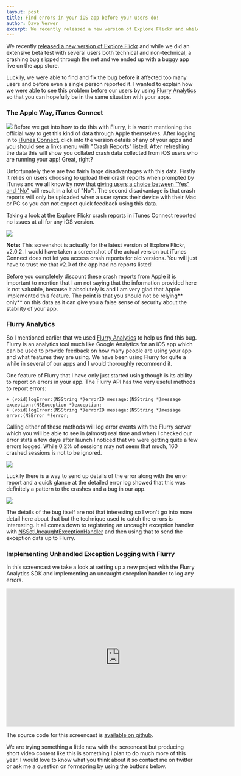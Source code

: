 ```yaml
--- 
layout: post
title: Find errors in your iOS app before your users do!
author: Dave Verwer
excerpt: We recently released a new version of Explore Flickr and while we did an extensive beta test with several users both technical and non-technical, a crashing bug slipped through the net and we ended up with a buggy app live on the app store. Luckily, we were able to find and fix the bug before it affected too many users and before even a single person reported it. I wanted to explain how we were able to see this problem before our users by using Flurry Analytics so that you can hopefully be in the same situation with your apps.
---
```

We recently <a href="/blog/launching-explore-flickr-v20/">released a new version of Explore Flickr</a> and while we did an extensive beta test with several users both technical and non-technical, a crashing bug slipped through the net and we ended up with a buggy app live on the app store.

Luckily, we were able to find and fix the bug before it affected too many users and before even a single person reported it. I wanted to explain how we were able to see this problem before our users by using <a href="http://flurry.com">Flurry Analytics</a> so that you can hopefully be in the same situation with your apps.

<h3>The Apple Way, iTunes Connect</h3>
<img src="http://shinydev.s3.amazonaws.com/blog-files/itunes-connect-links-menu.png" class="right" />
Before we get into how to do this with Flurry, it is worth mentioning the official way to get this kind of data through Apple themselves. After logging in to <a href="http://itunesconnect.apple.com">iTunes Connect</a>, click into the version details of any of your apps and you should see a links menu with "Crash Reports" listed. After refreshing the data this will show you collated crash data collected from iOS users who are running your app! Great, right?

Unfortunately there are two fairly large disadvantages with this data. Firstly it relies on users choosing to upload their crash reports when prompted by iTunes and we all know by now that <a href="http://www.psychotactics.com/blog/pricing-yes-yes/">giving users a choice between "Yes" and "No"</a> will result in a lot of "No"!. The second disadvantage is that crash reports will only be uploaded when a user syncs their device with their Mac or PC so you can not expect quick feedback using this data.

Taking a look at the Explore Flickr crash reports in iTunes Connect reported no issues at all for any iOS version.

<img src="http://shinydev.s3.amazonaws.com/blog-files/itunes-connect-crash-reports.png" />
<p class="note"><strong>Note:</strong> This screenshot is actually for the latest version of Explore Flickr, v2.0.2. I would have taken a screenshot of the actual version but iTunes Connect does not let you access crash reports for old versions. You will just have to trust me that v2.0 of the app had no reports listed!</p>

Before you completely discount these crash reports from Apple it is important to mention that I am not saying that the information provided here is not valuable, because it absolutely is and I am very glad that Apple implemented this feature. The point is that you should not be relying** only** on this data as it can give you a false sense of security about the stability of your app.

<h3>Flurry Analytics</h3>
So I mentioned earlier that we used <a href="http://flurry.com">Flurry Analytics</a> to help us find this bug. Flurry is an analytics tool much like Google Analytics for an iOS app which can be used to provide feedback on how many people are using your app and what features they are using. We have been using Flurry for quite a while in several of our apps and I would thoroughly recommend it.

One feature of Flurry that I have only just started using though is its ability to report on errors in your app. The Flurry API has two very useful methods to report errors:

<pre><code>+ (void)logError:(NSString *)errorID message:(NSString *)message exception:(NSException *)exception;
+ (void)logError:(NSString *)errorID message:(NSString *)message error:(NSError *)error;</code></pre>

Calling either of these methods will log error events with the Flurry server which you will be able to see in (almost) real time and when I checked our error stats a few days after launch I noticed that we were getting quite a few errors logged. While 0.2% of sessions may not seem that much, 160 crashed sessions is not to be ignored.

<img src="http://shinydev.s3.amazonaws.com/blog-files/flurry-analytics-error-percentage.png" />

Luckily there is a way to send up details of the error along with the error report and a quick glance at the detailed error log showed that this was definitely a pattern to the crashes and a bug in our app.

<img src="http://shinydev.s3.amazonaws.com/blog-files/flurry-analytics-error-log.png" />

The details of the bug itself are not that interesting so I won't go into more detail here about that but the technique used to catch the errors is interesting. It all comes down to registering an uncaught exception handler with <a href="http://developer.apple.com/library/mac/#documentation/Cocoa/Reference/Foundation/Miscellaneous/Foundation_Functions/Reference/reference.html%23//apple_ref/c/func/NSSetUncaughtExceptionHandler">NSSetUncaughtExceptionHandler</a> and then using that to send the exception data up to Flurry.

<h3>Implementing Unhandled Exception Logging with Flurry</h3>
In this screencast we take a look at setting up a new project with the Flurry Analytics SDK and implementing an uncaught exception handler to log any errors.

<object width="600" height="362"><param name="movie" value="http://www.youtube.com/v/udoIUlqzZC4?fs=1&amp;hl=en_US&amp;rel=0&amp;hd=1"></param><param name="allowFullScreen" value="true"></param><param name="allowscriptaccess" value="always"></param><embed src="http://www.youtube.com/v/udoIUlqzZC4?fs=1&amp;hl=en_US&amp;rel=0&amp;hd=1" type="application/x-shockwave-flash" allowscriptaccess="always" allowfullscreen="true" width="600" height="362"></embed></object>

The source code for this screencast is <a href="https://github.com/daveverwer/UncaughtExceptionsDemo">available on github</a>.

We are trying something a little new with the screencast but producing short video content like this is something I plan to do much more of this year. I would love to know what you think about it so contact me on twitter or ask me a question on formspring by using the buttons below.